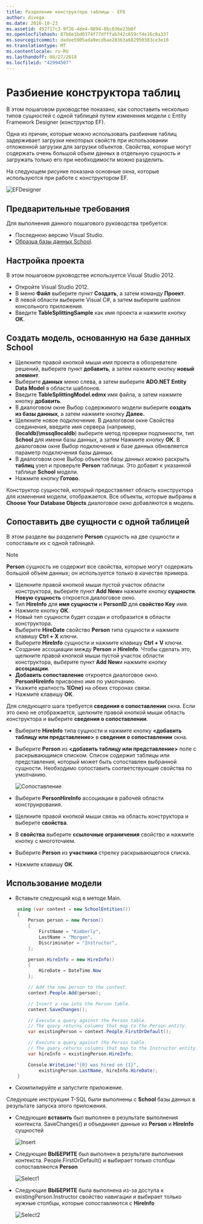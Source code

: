 ```yaml
---
title: Разделение конструктора таблицы - EF6
author: divega
ms.date: 2016-10-23
ms.assetid: 452f17c3-9f26-4de4-9894-8bc036e23b0f
ms.openlocfilehash: 87b6e1bd0374f77dfffab342c659cf4e16c8a337
ms.sourcegitcommit: dadee5905ada9ecdbae28363a682950383ce3e10
ms.translationtype: MT
ms.contentlocale: ru-RU
ms.lasthandoff: 08/27/2018
ms.locfileid: "42994507"
---
```

# <a name="designer-table-splitting"></a>Разбиение конструктора таблиц
В этом пошаговом руководстве показано, как сопоставить несколько типов сущностей с одной таблицей путем изменения модели с Entity Framework Designer (конструктор EF).

Одна из причин, которые можно использовать разбиение таблиц задерживает загрузки некоторых свойств при использовании отложенной загрузки для загрузки объектов. Свойства, которые могут содержать очень большой объем данных в отдельную сущность и загружать только его при необходимости можно разделить.

На следующем рисунке показана основные окна, которые используются при работе с конструктором EF.

![EFDesigner](~/ef6/media/efdesigner.png)

## <a name="prerequisites"></a>Предварительные требования

Для выполнения данного пошагового руководства требуется:

- Последнюю версию Visual Studio.
- [Образца базы данных School](~/ef6/resources/school-database.md).

## <a name="set-up-the-project"></a>Настройка проекта

В этом пошаговом руководстве используется Visual Studio 2012.

-   Откройте Visual Studio 2012.
-   В меню **Файл** выберите пункт **Создать**, а затем команду **Проект**.
-   В левой области выберите Visual C\#, а затем выберите шаблон консольного приложения.
-   Введите **TableSplittingSample** как имя проекта и нажмите кнопку **ОК**.

## <a name="create-a-model-based-on-the-school-database"></a>Создать модель, основанную на базе данных School

-   Щелкните правой кнопкой мыши имя проекта в обозревателе решений, выберите пункт **добавить**, а затем нажмите кнопку **новый элемент**.
-   Выберите **данных** меню слева, а затем выберите **ADO.NET Entity Data Model** в области шаблонов.
-   Введите **TableSplittingModel.edmx** имя файла, а затем нажмите кнопку **добавить**.
-   В диалоговом окне Выбор содержимого модели выберите **создать из базы данных**, а затем нажмите кнопку **Далее.**
-   Щелкните новое подключение. В диалоговом окне Свойства соединения, введите имя сервера (например, **(localdb)\\mssqllocaldb**) выберите метод проверки подлинности, тип **School** для имени базы данных, а затем Нажмите кнопку **ОК**.
    В диалоговом окне Выбор подключения к базе данных обновляется параметр подключения базы данных.
-   В диалоговом окне Выбор объектов базы данных можно раскрыть **таблиц** узел и проверьте **Person** таблицы. Это добавит к указанной таблице **School** модели.
-   Нажмите кнопку **Готово**.

Конструктор сущностей, который предоставляет область конструктора для изменения модели, отображается. Все объекты, которые выбраны в **Choose Your Database Objects** диалоговое окно добавляются в модель.

## <a name="map-two-entities-to-a-single-table"></a>Сопоставить две сущности с одной таблицей

В этом разделе вы разделите **Person** сущность на две сущности и сопоставьте их с одной таблицей.

> [!NOTE]
> **Person** сущность не содержит все свойства, которые могут содержать большой объем данных; он используется только в качестве примера.

-   Щелкните правой кнопкой мыши пустой участок области конструктора, выберите пункт **Add New**и нажмите кнопку **сущности**.
    **Новую сущность** откроется диалоговое окно.
-   Тип **HireInfo** для **имя сущности** и **PersonID** для **свойство Key** имя.
-   Нажмите кнопку **ОК**.
-   Новый тип сущности будет создан и отобразится в области конструктора.
-   Выберите **HireDate** свойство **Person** типа сущности и нажмите клавишу **Ctrl + X** ключи.
-   Выберите **HireInfo** сущности и нажмите клавишу **Ctrl + V** ключи.
-   Создание ассоциации между **Person** и **HireInfo**. Чтобы сделать это, щелкните правой кнопкой мыши пустой участок области конструктора, выберите пункт **Add New**и нажмите кнопку **ассоциации**.
-   **Добавить сопоставление** откроется диалоговое окно. **PersonHireInfo** присвоено имя по умолчанию.
-   Укажите кратность **1(One)** на обеих сторонах связи.
-   Нажмите клавишу **ОК**.

Для следующего шага требуется **сведения о сопоставлении** окна. Если это окно не отображается, щелкните правой кнопкой мыши область конструктора и выберите **сведения о сопоставлении**.

-   Выберите **HireInfo** типа сущности и нажмите кнопку **&lt;добавить таблицу или представление&gt;** в **сведения о сопоставлении** окна.
-   Выберите **Person** из **&lt;добавить таблицу или представление&gt;** поле с раскрывающимся списком. Список содержит таблицы или представления, который может быть сопоставлен выбранной сущности.
    Необходимо сопоставить соответствующие свойства по умолчанию.

    ![Сопоставление](~/ef6/media/mapping.png)

-   Выберите **PersonHireInfo** ассоциации в рабочей области конструирования.
-   Щелкните правой кнопкой мыши связь на область конструктора и выберите **свойства**.
-   В **свойства** выберите **ссылочные ограничения** свойство и нажмите кнопку с многоточием.
-   Выберите **Person** из **участника** стрелку раскрывающегося списка.
-   Нажмите клавишу **ОК**.

 

## <a name="use-the-model"></a>Использование модели

-   Вставьте следующий код в методе Main.

``` csharp
    using (var context = new SchoolEntities())
    {
        Person person = new Person()
        {
            FirstName = "Kimberly",
            LastName = "Morgan",
            Discriminator = "Instructor",
        };

        person.HireInfo = new HireInfo()
        {
            HireDate = DateTime.Now
        };

        // Add the new person to the context.
        context.People.Add(person);

        // Insert a row into the Person table.  
        context.SaveChanges();

        // Execute a query against the Person table.
        // The query returns columns that map to the Person entity.
        var existingPerson = context.People.FirstOrDefault();

        // Execute a query against the Person table.
        // The query returns columns that map to the Instructor entity.
        var hireInfo = existingPerson.HireInfo;

        Console.WriteLine("{0} was hired on {1}",
            existingPerson.LastName, hireInfo.HireDate);
    }
```
-   Скомпилируйте и запустите приложение.

Следующие инструкции T-SQL были выполнены с **School** базы данных в результате запуска этого приложения. 

-   Следующие **вставить** был выполнен в результате выполнения контекста. SaveChanges() и объединяет данные из **Person** и **HireInfo** сущностей

    ![Insert](~/ef6/media/insert.png)

-   Следующие **ВЫБЕРИТЕ** был выполнен в результате выполнения контекста. People.FirstOrDefault() и выбирает только столбцы сопоставляются **Person**

    ![Select1](~/ef6/media/select1.png)

-   Следующие **ВЫБЕРИТЕ** была выполнена из-за доступа к existingPerson.Instructor свойство навигации и выбирает только нужные столбцы, которые сопоставляются с **HireInfo**

    ![Select2](~/ef6/media/select2.png)

